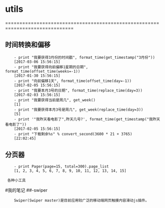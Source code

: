 # utils
==============================================================================
## 时间转换和偏移
```
    - print "我要获得3月份的时间戳", format_time(get_timestamp("3月份"))
    [2017-03-06 15:56:15]
    - print "我要获得向前偏移1星期的日期", format_time(offset_time(weeks=-1))
    [2017-01-30 15:56:15]
    - print "向前偏移1天", format_time(offset_time(day=-1))
    [2017-02-05 15:56:15]
    - print "我要本月3号的日期", format_time(replace_time(day=3))
    [2017-02-03 15:56:15]
    - print "我要获得当前是周几", get_week()
    [1]
    - print "我要获得本月3号是周几", get_week(replace_time(day=3))
    [5]
    - print '"我昨天看电影了",昨天几号?', format_time(get_timestamp("我昨天看电影了"))
    [2017-02-05 15:56:15]
    - print "下载剩余%s" % convert_second(3600 * 21 + 3765)
    [22:02:45]
```
## 分页器
```
    - print Pager(page=15, total=300).page_list
    [1, 2, 3, 4, 5, 6, 7, 8, 9, 10, 11, 12, 13, 14, 15]

```
```
 各种小工具
```



#我的笔记
##-swiper
```
    Swiper(Swiper master)是目前应用较广泛的移动端网页触摸内容滑动js插件。
```